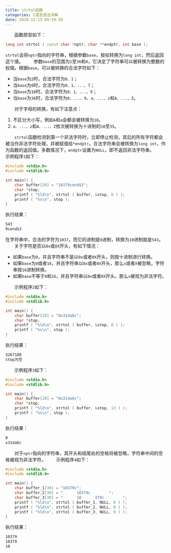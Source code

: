 ```yaml
---
title: strtol函数
categories: C语言语法详解
date: 2018-12-13 09:59:50
---
```

&emsp;&emsp;函数原型如下：<!--more-->

``` cpp
long int strtol ( const char *nptr, char **endptr, int base );
```

`strtol`会将`nptr`指向的字符串，根据参数`base`，按权转换为`long int`，然后返回这个值。
&emsp;&emsp;参数`base`的范围为`2`至`36`和`0`，它决定了字符串可以被转换为整数的权值。根据`base`，可以被转换的合法字符如下：

- 当`base`为`2`时，合法字符为`0、1`；
- 当`base`为`8`时，合法字符为`0、1、...、7`；
- 当`base`为`10`时，合法字符为`0、1、...、9`；
- 当`base`为`36`时，合法字符为`0、...、9`、`a、...、z`和`A、...、Z`。

&emsp;&emsp;对于字母的转换，有如下注意点：

1. 不区分大小写，例如`A`和`a`会都会被转换为`10`。
2. `a、...、z`和`A、...、Z`依次被转换为十进制的`10`至`35`。

&emsp;&emsp;`strtol`函数检测到第一个非法字符时，立即停止检测，其后的所有字符都会被当作非法字符处理，并被赋值给`*endptr`。合法字符串会被转换为`long int`，作为函数的返回值。多数情况下，`endptr`设置为`NULL`，即不返回非法字符串。
&emsp;&emsp;示例程序`1`如下：

``` cpp
#include <stdio.h>
#include <stdlib.h>

int main() {
    char buffer[20] = "10379cend$3";
    char *stop;
    printf ( "%ld\n", strtol ( buffer, &stop, 8 ) );
    printf ( "%s\n", stop );
}
```

执行结果：

``` bash
543
9cend$3
```

在字符串中，合法的字符为`1037`，而它的进制是`8`进制，转换为`10`进制就是`543`。
&emsp;&emsp;关于字符是否以`0x`或`0X`开头，有如下情况：

- 如果`base`为`0`，并且字符串不是以`0x`或者`0X`开头，则按十进制进行转换。
- 如果`base`为`0`或者`16`，并且字符串以`0x`或者`0X`开头，那么`x`或者`X`被忽略，字符串按`16`进制转换。
- 如果`base`不等于`0`和`16`，并且字符串以`0x`或者`0X`开头，那么`x`被视为非法字符。

&emsp;&emsp;示例程序`2`如下：

``` cpp
#include <stdio.h>
#include <stdlib.h>

int main() {
    char buffer[20] = "0x31da6c";
    char *stop;
    printf ( "%ld\n", strtol ( buffer, &stop, 0 ) );
    printf ( "%s\n", stop );
}
```

执行结果：

``` bash
3267180
stop为空
```

&emsp;&emsp;示例程序`3`如下：

``` cpp
#include <stdio.h>
#include <stdlib.h>

int main() {
    char buffer[20] = "0x31da6c";
    char *stop;
    printf ( "%ld\n", strtol ( buffer, &stop, 13 ) );
    printf ( "%s\n", stop );
}
```

执行结果：

``` bash
0
x31da6c
```

&emsp;&emsp;对于`nptr`指向的字符串，其开头和结尾处的空格将被忽略，字符串中间的空格被视为非法字符。
&emsp;&emsp;示例程序`4`如下：

``` cpp
#include <stdio.h>
#include <stdlib.h>

int main() {
    char buffer_1[30] = "10379c";
    char buffer_2[30] = "      10379c        ";
    char buffer_3[30] = "      10      379c        ";
    printf ( "%ld\n", strtol ( buffer_1, NULL, 0 ) );
    printf ( "%ld\n", strtol ( buffer_2, NULL, 0 ) );
    printf ( "%ld\n", strtol ( buffer_3, NULL, 0 ) );
}
```

执行结果：

``` bash
10379
10379
10
```
